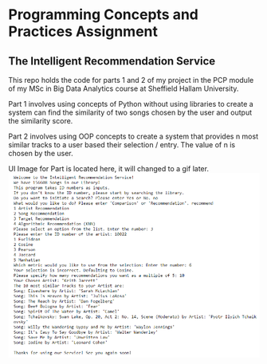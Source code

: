 # Programming Concepts and Practices Assignment
 
## The Intelligent Recommendation Service
This repo holds the code for parts 1 and 2 of my project in the PCP module of my MSc in Big Data Analytics course at Sheffield Hallam University.

Part 1 involves using concepts of Python without using libraries to create a system can find the similarity of two songs chosen by the user and output the similarity score.

Part 2 involves using OOP concepts to create a system that provides n most similar tracks to a user based their selection / entry. The value of n is chosen by the user.

UI Image for Part is located here, it will changed to a gif later.
![|250x250](.//Assignment2/UI_Part2.jpeg)
